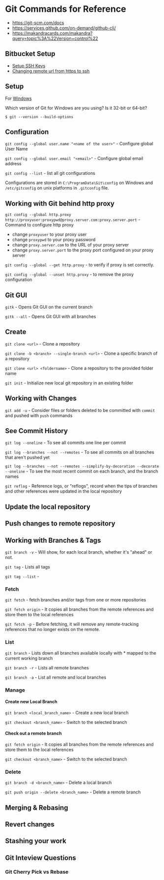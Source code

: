 # Git Commands for Reference

* https://git-scm.com/docs
* https://services.github.com/on-demand/github-cli/
* https://makandracards.com/makandra?query=topic%3A%22Version+control%22

## Bitbucket Setup
* [Setup SSH Keys](https://confluence.atlassian.com/bitbucket/set-up-an-ssh-key-728138079.html)
* [Changing remote url from https to ssh](https://help.github.com/articles/changing-a-remote-s-url/)

## Setup

For [Windows](https://git-scm.com/download/win)

Which version of Git for Windows are you using? Is it 32-bit or 64-bit?
```
$ git --version --build-options
```

## Configuration
`git config --global user.name "<name of the user>"` - Configure global User Name

`git config --global user.email "<email>"` - Configure global email address

`git config --list` - list all git configurations

Configurations are stored in `C:\ProgramData\Git\config` on Windows and `/etc/gitconfig` on unix platforms in `.gitconfig` file.

## Working with Git behind http proxy
`git config --global http.proxy http://proxyuser:proxypwd@proxy.server.com:proxy.server.port` - Command to configure http proxy

* change `proxyuser` to your proxy user
* change `proxypwd` to your proxy password
* change `proxy.server.com` to the URL of your proxy server
* change `proxy.server.port` to the proxy port configured on your proxy server

`git config --global --get http.proxy` - to verify if proxy is set correctly.

`git config --global --unset http.proxy` - to remove the proxy configuration 

## Git GUI
`gitk` - Opens Git GUI on the current branch

`gitk --all` - Opens Git GUI with all branches

## Create
`git clone <url>` - Clone a repository

`git clone -b <branch> --single-branch <url>` - Clone a specific branch of a repository

`git clone <url> <foldername>` - Clone a repository to the provided folder name

`git init` - Initialize new local git repository in an existing folder

## Working with Changes
`git add -u` - Consider files or folders deleted to be committed with `commit` and pushed with `push` commands

## See Commit History
`git log --oneline` - To see all commits one line per commit

`git log --branches --not --remotes` - To see all commits on all branches that aren't pushed yet

`git log --branches --not --remotes --simplify-by-decoration --decorate --oneline` - To see the most recent commit on each branch, and the branch names

`git reflog` - Reference logs, or "reflogs", record when the tips of branches and other references were updated in the local repository

## Update the local repository

## Push changes to remote repository

## Working with Branches & Tags

`git branch -v` - Will show, for each local branch, whether it's "ahead" or not.

`git tag` - Lists all tags

`git tag --list` - 

### Fetch
`git fetch` - fetch branches and/or tags from one or more repositories

`git fetch origin` - It copies all branches from the remote references and store them to the local references

`git fetch -p` - Before fetching, it will remove any remote-tracking references that no longer exists on the remote.

### List
`git branch` - Lists down all branches available locally with * mapped to the current working branch

`git branch -r` - Lists all remote branches 

`git branch -a` - List all remote and local branches

### Manage

#### Create new Local Branch
`git branch <local_branch_name>` - Create a new local branch

`git checkout <branch_name>` - Switch to the selected branch

#### Check out a remote branch
`git fetch origin` - It copies all branches from the remote references and store them to the local references

`git checkout <branch_name>` - Switch to the selected branch

### Delete
`git branch -d <branch_name>` - Delete a local branch

`git push origin --delete <branch_name>` - Delete a remote branch

## Merging & Rebasing

## Revert changes

## Stashing your work

## Git Inteview Questions

### Git Cherry Pick vs Rebase

